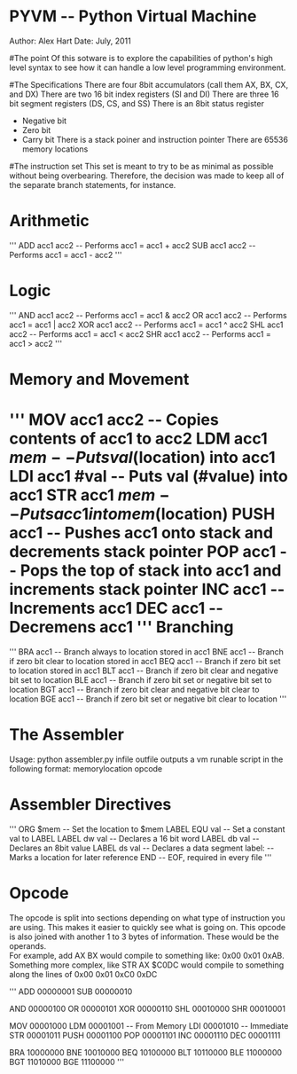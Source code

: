 # PYVM -- Python Virtual Machine
Author: Alex Hart
Date: July, 2011

#The point
Of this sotware is to explore the capabilities of python's high level syntax to
see how it can handle a low level programming environment.

#The Specifications
There are four 8bit accumulators (call them AX, BX, CX, and DX) 
There are two 16 bit index registers (SI and DI)
There are three 16 bit segment registers (DS, CS, and SS)
There is an 8bit status register
 * Negative bit
 * Zero bit
 * Carry bit
There is a stack poiner and instruction pointer
There are 65536 memory locations

#The instruction set
This set is meant to try to be as minimal as possible without being
overbearing.  Therefore, the decision was made to keep all of the separate
branch statements, for instance.

Arithmetic
==========
'''
ADD acc1 acc2 -- Performs acc1 = acc1 + acc2
SUB acc1 acc2 -- Performs acc1 = acc1 - acc2
'''

Logic
==========
'''
AND acc1 acc2 -- Performs acc1 = acc1 & acc2
OR  acc1 acc2 -- Performs acc1 = acc1 | acc2
XOR acc1 acc2 -- Performs acc1 = acc1 ^ acc2
SHL acc1 acc2 -- Performs acc1 = acc1 < acc2
SHR acc1 acc2 -- Performs acc1 = acc1 > acc2
'''

Memory and Movement
==========
'''
MOV  acc1 acc2 -- Copies contents of acc1 to acc2
LDM  acc1 $mem -- Puts val ($location) into acc1
LDI  acc1 \#val -- Puts val (\#value) into acc1
STR  acc1 $mem -- Puts acc1 into mem ($location)
PUSH acc1      -- Pushes acc1 onto stack and decrements stack pointer
POP  acc1      -- Pops the top of stack into acc1 and increments stack pointer
INC  acc1      -- Increments acc1
DEC  acc1      -- Decremens acc1
'''
Branching
==========
'''
BRA  acc1      -- Branch always to location stored in acc1
BNE  acc1      -- Branch if zero bit clear to location stored in acc1
BEQ  acc1      -- Branch if zero bit set to location stored in acc1
BLT  acc1      -- Branch if zero bit clear and negative bit set to location
BLE  acc1      -- Branch if zero bit set or negative bit set to location
BGT  acc1      -- Branch if zero bit clear and negative bit clear to location
BGE  acc1      -- Branch if zero bit set or negative bit clear to location
'''

# The Assembler
Usage: python assembler.py infile outfile
outputs a vm runable script in the following format:
memorylocation opcode

Assembler Directives
==========
'''
ORG $mem      -- Set the location to $mem
LABEL EQU val -- Set a constant val to LABEL
LABEL dw val  -- Declares a 16 bit word
LABEL db val  -- Declares an 8bit value
LABEL ds val  -- Declares a data segment
label:        -- Marks a location for later reference
END           -- EOF, required in every file
'''

# Opcode
The opcode is split into sections depending on what type of instruction you are using. This makes it easier to quickly see what is going on.  This opcode is also joined with another 1 to 3 bytes of information.  These would be the operands.  
For example, add AX BX would compile to something like: 0x00 0x01 0xAB.  
Something more complex, like STR AX $C0DC would compile to something along the lines of 0x00 0x01 0xC0 0xDC

'''
ADD  00000001
SUB  00000010

AND  00000100
OR   00000101
XOR  00000110
SHL  00010000
SHR  00010001

MOV  00001000
LDM  00001001 -- From Memory
LDI  00001010 -- Immediate
STR  00001011
PUSH 00001100
POP  00001101
INC  00001110
DEC  00001111

BRA  10000000
BNE  10010000
BEQ  10100000
BLT  10110000
BLE  11000000
BGT  11010000
BGE  11100000
'''
